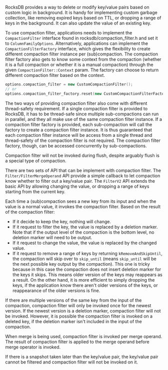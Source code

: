 RocksDB provides a way to delete or modify key/value pairs based on custom logic in background. It is handy for implementing custom garbage collection, like removing expired keys based on TTL, or dropping a range of keys in the background. It can also update the value of an existing key.

To use compaction filter, applications needs to implement the `CompactionFilter` interface found in rocksdb/compaction_filter.h and set it to `ColumnFamilyOptions`. Alternatively, applications can implement the `CompactionFilterFactory` interface, which gives the flexibility to create different compaction filter instance per (sub)compaction. The compaction filter factory also gets to know some context from the compaction (whether it is a full compaction or whether it is a manual compaction) through the given `CompactionFilter::Context` param. The factory can choose to return different compaction filter based on the context.

```c++
options.compaction_filter = new CustomCompactionFilter();
// or
options.compaction_filter_factory.reset(new CustomCompactionFilterFactory());
```

The two ways of providing compaction filter also come with different thread-safety requirement. If a single compaction filter is provided to RocksDB, it has to be thread-safe since multiple sub-compactions can run in parallel, and they all make use of the same compaction filter instance. If a compaction filter factory is provided, each sub-compaction will call the factory to create a compaction filter instance. It is thus guaranteed that each compaction filter instance will be access from a single thread and thread-safety of the compaction filter is not required. The compaction filter factory, though, can be accessed concurrently by sub-compactions.

Compaction filter will not be invoked during flush, despite arguably flush is a special type of compaction.

There are two sets of API that can be implement with compaction filter. The `Filter/FilterMergeOperand` API provide a simple callback to let compaction know whether to filter out a key/value pair. The `FilterV2` API extends the basic API by allowing changing the value, or dropping a range of keys starting from the current key.

Each time a (sub)compaction sees a new key from its input and when the value is a normal value, it invokes the compaction filter. Based on the result of the compaction filter:
* If it decide to keep the key, nothing will change.
* If it request to filter the key, the value is replaced by a deletion marker. Note that if the output level of the compaction is the bottom level, no deletion marker will need to be output.
* If it request to change the value, the value is replaced by the changed value.
* If it request to remove a range of keys by returning `kRemoveAndSkipUntil`, the compaction will skip over to `skip_until` (means `skip_until` will be the next possible key output by the compaction). This one is tricky because in this case the compaction does not insert deletion marker for the keys it skips. This means older version of the keys may reappears as a result. On the other hand, it is more efficient to simply dropping the keys, if the application know there aren't older versions of the keys, or reappearance of the older versions is fine.

If there are multiple versions of the same key from the input of the compaction, compaction filter will only be invoked once for the newest version. If the newest version is a deletion marker, compaction filter will not be invoked. However, it is possible the compaction filter is invoked on a deleted key, if the deletion marker isn't included in the input of the compaction.

When merge is being used, compaction filter is invoked per merge operand. The result of compaction filter is applied to the merge operand before merge operator is invoked.

If there is a snapshot taken later than the key/value pair, the key/value pair cannot be filtered and compaction filter will not be invoked on it.
